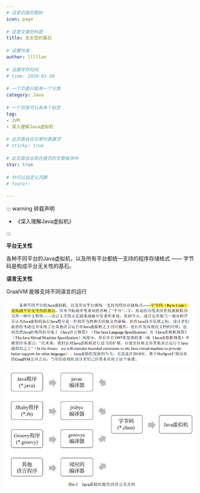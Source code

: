 ```yaml
---
# 这是页面的图标
icon: page

# 这是文章的标题
title: 无关性的基石

# 设置作者
author: lllllan

# 设置写作时间
# time: 2020-01-20

# 一个页面只能有一个分类
category: Java

# 一个页面可以有多个标签
tag:
- JVM
- 深入理解Java虚拟机

# 此页面会在文章列表置顶
# sticky: true

# 此页面会出现在首页的文章板块中
star: true

# 你可以自定义页脚
# footer: 

---
```




::: warning 转载声明

- 《深入理解Java虚拟机》

:::



**平台无关性**

各种不同平台的Java虚拟机，以及所有平台都统一支持的程序存储格式 —— 字节码是构成平台无关性的基石。



**语言无关性**

GraalVM 能够支持不同语言的运行



![image-20220321130633830](README.assets/image-20220321130633830.png)



![image-20220321130742524](README.assets/image-20220321130742524.png)
